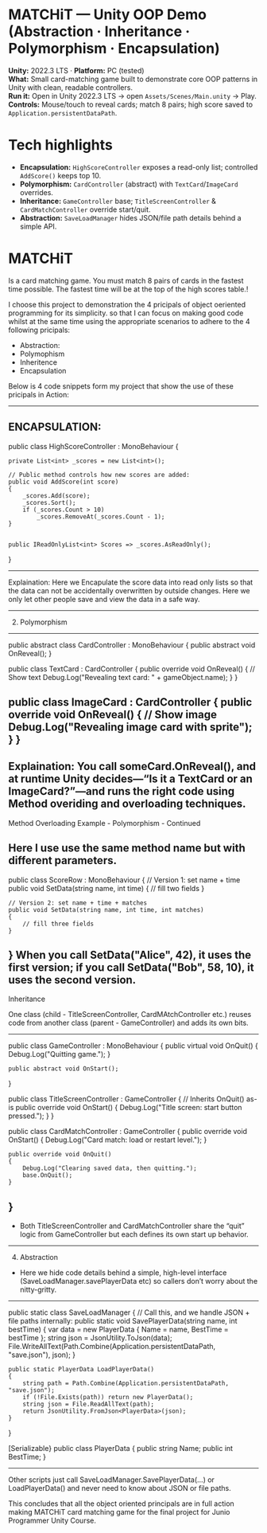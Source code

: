 # MATCHiT — Unity OOP Demo (Abstraction · Inheritance · Polymorphism · Encapsulation)

**Unity:** 2022.3 LTS · **Platform:** PC (tested)  
**What:** Small card-matching game built to demonstrate core OOP patterns in Unity with clean, readable controllers.  
**Run it:** Open in Unity 2022.3 LTS → open `Assets/Scenes/Main.unity` → Play.  
**Controls:** Mouse/touch to reveal cards; match 8 pairs; high score saved to `Application.persistentDataPath`.

# Tech highlights
- **Encapsulation:** `HighScoreController` exposes a read-only list; controlled `AddScore()` keeps top 10.  
- **Polymorphism:** `CardController` (abstract) with `TextCard`/`ImageCard` overrides.  
- **Inheritance:** `GameController` base; `TitleScreenController` & `CardMatchController` override start/quit.  
- **Abstraction:** `SaveLoadManager` hides JSON/file path details behind a simple API.

# MATCHiT 
Is a card matching game. You must match 8 pairs of cards in the fastest time possible. The fastest time will be at the top of the high scores table.!

I choose this project to demonstration the 4 pricipals of object oeriented programming for its simplicity. so that I can focus on making good code whilst at the same time using the appropriate scenarios to adhere to the 4 following pricipals: 

- Abstraction: 
- Polymophism
- Inheritence
- Encapsulation

Below is 4 code snippets form my project that show the use of these pricipals in Action: 


----------------------------------------------------------------------
ENCAPSULATION: 
-------------------------------------------------------------------
public class HighScoreController : MonoBehaviour
{
   
    private List<int> _scores = new List<int>();

    // Public method controls how new scores are added:
    public void AddScore(int score)
    {
        _scores.Add(score);
        _scores.Sort();
        if (_scores.Count > 10)
            _scores.RemoveAt(_scores.Count - 1);
    }

    
    public IReadOnlyList<int> Scores => _scores.AsReadOnly();
}

-------------------------------------------------------------------------
Explaination: Here we Encapulate the score data into read only lists so that the data can not be accidentally overwritten by outside changes. 
Here we only let other people save and view the data in a safe way. 

------------------------------------------------------------------
2. Polymorphism

-------------------------------------------------------------------

public abstract class CardController : MonoBehaviour
{
    public abstract void OnReveal();
}

public class TextCard : CardController
{
    public override void OnReveal()
    {
        // Show text
        Debug.Log("Revealing text card: " + gameObject.name);
    }
}

public class ImageCard : CardController
{
    public override void OnReveal()
    {
        // Show image
        Debug.Log("Revealing image card with sprite");
    }
}
-------------------------------------------------------------------------
Explaination:  You call someCard.OnReveal(), and at runtime Unity decides—“Is it a TextCard or an ImageCard?”—and runs the right code using Method overiding and overloading techniques. 
---------------------------------------------------------------------------------------------------------------------------------------------------------------
Method Overloading Example - Polymorphism - Continued

Here I use use the same method name but with different parameters.
-------------------------------------------------------------------------------------------------------------------------------
public class ScoreRow : MonoBehaviour
{
    // Version 1: set name + time
    public void SetData(string name, int time)
    {
        // fill two fields
    }

    // Version 2: set name + time + matches
    public void SetData(string name, int time, int matches)
    {
        // fill three fields
    }
}
When you call SetData("Alice", 42), it uses the first version; if you call SetData("Bob", 58, 10), it uses the second version. 
-------------------------------------------------------------------------------------------------------------------------------------------------

 Inheritance

 One class (child - TitleScreenController, CardMAtchController etc.) reuses code from another class (parent - GameController) and adds its own bits.  


--------------------------------------------------------------------------------------------------------------------------
public class GameController : MonoBehaviour
{
    public virtual void OnQuit()
    {
        Debug.Log("Quitting game.");
    }

    public abstract void OnStart();
}

public class TitleScreenController : GameController
{
    // Inherits OnQuit() as-is
    public override void OnStart()
    {
        Debug.Log("Title screen: start button pressed.");
    }
}

public class CardMatchController : GameController
{
    public override void OnStart()
    {
        Debug.Log("Card match: load or restart level.");
    }

    public override void OnQuit()
    {
        Debug.Log("Clearing saved data, then quitting.");
        base.OnQuit();
    }
}
--------------------------------------------------------------------------------------------------------------------------------------
+ Both TitleScreenController and CardMatchController share the “quit” logic from GameController but each defines its own start up behavior.

--------------------------------------------------------------------------------------------------------------------------------------
4. Abstraction
- Here we hide code details behind a simple, high-level interface (SaveLoadManager.savePlayerData etc) so callers don’t worry about the nitty-gritty.
-------------------------------------------------------------------------------------------------------------------------

public static class SaveLoadManager
{
    // Call this, and we handle JSON + file paths internally:
    public static void SavePlayerData(string name, int bestTime)
    {
        var data = new PlayerData { Name = name, BestTime = bestTime };
        string json = JsonUtility.ToJson(data);
        File.WriteAllText(Path.Combine(Application.persistentDataPath, "save.json"), json);
    }

    public static PlayerData LoadPlayerData()
    {
        string path = Path.Combine(Application.persistentDataPath, "save.json");
        if (!File.Exists(path)) return new PlayerData();
        string json = File.ReadAllText(path);
        return JsonUtility.FromJson<PlayerData>(json);
    }
}

[Serializable}
public class PlayerData
{
    public string Name;
    public int BestTime;
}

------------------------------------------------------------------------------------------------------------------------------------------
Other scripts just call SaveLoadManager.SavePlayerData(...) or LoadPlayerData() and never need to know about JSON or file paths.


This concludes that all the object oriented principals are in full action making MATCHiT card matching game for the final project for Junio Programmer Unity Course. 

